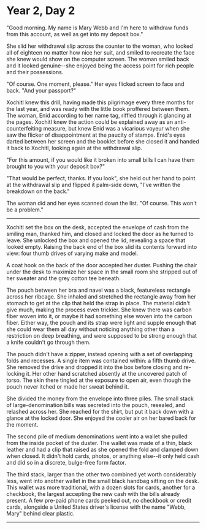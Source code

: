 Year 2, Day 2
=============

"Good morning.  My name is Mary Webb and I'm here to withdraw funds from this account, as well as get into my deposit box."

She slid her withdrawal slip across the counter to the woman, who looked all of eighteen no matter how nice her suit, and smiled to recreate the face she knew would show on the computer screen.  The woman smiled back and it looked genuine--she enjoyed being the access point for rich people and their possessions.

"Of course.  One moment, please."  Her eyes flicked screen to face and back.  "And your passport?"

Xochitl knew this drill, having made this pilgrimage every three months for the last year, and was ready with the little book proffered between them.  The woman, Enid according to her name tag, riffled through it glancing at the pages.  Xochitl knew the action could be explained away as an anti-counterfeiting measure, but knew Enid was a vicarious voyeur when she saw the flicker of disappointment at the paucity of stamps.  Enid's eyes darted between her screen and the booklet before she closed it and handed it back to Xochitl, looking again at the withdrawal slip.

"For this amount, if you would like it broken into small bills I can have them brought to you with your deposit box?"

"That would be perfect, thanks.  If you look", she held out her hand to point at the withdrawal slip and flipped it palm-side down, "I've written the breakdown on the back."

The woman did and her eyes scanned down the list.  "Of course.  This won't be a problem."

---

Xochitl set the box on the desk, accepted the envelope of cash from the smiling man, thanked him, and closed and locked the door as he turned to leave.  She unlocked the box and opened the lid, revealing a space that looked empty.  Raising the back end of the box slid its contents forward into view: four thumb drives of varying make and model.

A coat hook on the back of the door accepted her duster.  Pushing the chair under the desk to maximize her space in the small room she stripped out of her sweater and the grey cotton tee beneath.

The pouch between her bra and navel was a black, featureless rectangle across her ribcage.  She inhaled and stretched the rectangle away from her stomach to get at the clip that held the strap in place.  The material didn't give much, making the process even trickier.  She knew there was carbon fiber woven into it, or maybe it had something else woven into the carbon fiber.  Either way, the pouch and its strap were light and supple enough that she could wear them all day without noticing anything other than a restriction on deep breathing, and were supposed to be strong enough that a knife couldn't go through them.

The pouch didn't have a zipper, instead opening with a set of overlapping folds and recesses.  A single item was contained within: a fifth thumb drive.  She removed the drive and dropped it into the box before closing and re-locking it.  Her other hand scratched absently at the uncovered patch of torso.  The skin there tingled at the exposure to open air, even though the pouch never itched or made her sweat behind it.

She divided the money from the envelope into three piles.  The small stack of large-denomination bills was secreted into the pouch, resealed, and relashed across her.  She reached for the shirt, but put it back down with a glance at the locked door.  She enjoyed the cooler air on her bared back for the moment.

The second pile of medium denominations went into a wallet she pulled from the inside pocket of the duster.  The wallet was made of a thin, black leather and had a clip that raised as she opened the fold and clamped down when closed.  It didn't hold cards, photos, or anything else--it only held cash and did so in a discrete, bulge-free form factor.

The third stack, larger than the other two combined yet worth considerably less, went into another wallet in the small black handbag sitting on the desk.  This wallet was more traditional, with a dozen slots for cards, another for a checkbook, the largest accepting the new cash with the bills already present.  A few pre-paid phone cards peeked out, no checkbook or credit cards, alongside a United States driver's license with the name "Webb, Mary" behind clear plastic.

---

